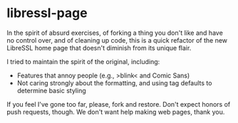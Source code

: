 libressl-page
=============

In the spirit of absurd exercises, of forking a thing you don't like and have no control over, and of cleaning
up code, this is a quick refactor of the new LibreSSL home page that doesn't diminish from its unique flair.

I tried to maintain the spirit of the original, including:

* Features that annoy people (e.g., &gt;blink&lt; and Comic Sans)
* Not caring strongly about the formatting, and using tag defaults to determine basic styling

If you feel I've gone too far, please, fork and restore.  Don't expect honors of push requests, though.
We don't want help making web pages, thank you.
